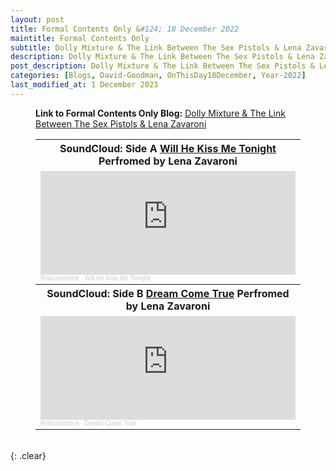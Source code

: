 ```yaml
---
layout: post
title: Formal Contents Only &#124; 18 December 2022
maintitle: Formal Contents Only
subtitle: Dolly Mixture & The Link Between The Sex Pistols & Lena Zavaroni
description: Dolly Mixture & The Link Between The Sex Pistols & Lena Zavaroni.
post_description: Dolly Mixture & The Link Between The Sex Pistols & Lena Zavaroni.
categories: [Blogs, David-Goodman, OnThisDay18December, Year-2022]
last_modified_at: 1 December 2023
---
```


<figure class="fig3">
<p><strong>Link to Formal Contents Only Blog:</strong> <a class="external-link" href="https://formalcontentsonly.wordpress.com/2022/12/18/dolly-mixture-the-link-between-the-sex-pistols-lena-zavaroni">Dolly Mixture & The Link Between The Sex Pistols & Lena Zavaroni</a></p>
</figure>

<figure class="fig3">
<table>
<tr id="infobox1"><th>SoundCloud: Side A <a href="/discography/singles/1980-11-will-he-kiss-me-tonight#infobox1">Will He Kiss Me Tonight</a> Perfromed by Lena Zavaroni</th></tr>
<tr><td><iframe width="100%" height="166" scrolling="no" frameborder="no" allow="autoplay" src="https://w.soundcloud.com/player/?url=https%3A//api.soundcloud.com/tracks/206200258&color=%23ff5500&auto_play=false&hide_related=false&show_comments=true&show_user=true&show_reposts=false&show_teaser=true"></iframe><div style="font-size: 10px; color: #cccccc;line-break: anywhere;word-break: normal;overflow: hidden;white-space: nowrap;text-overflow: ellipsis; font-family: Interstate,Lucida Grande,Lucida Sans Unicode,Lucida Sans,Garuda,Verdana,Tahoma,sans-serif;font-weight: 100;"><a href="https://soundcloud.com/robcamstone" title="Robcamstone" target="_blank" style="color: #cccccc; text-decoration: none;">Robcamstone</a> · <a href="https://soundcloud.com/robcamstone/will-he-kiss-me-tonight" title="Will He Kiss Me Tonight" target="_blank" style="color: #cccccc; text-decoration: none;">Will He Kiss Me Tonight</a></div></td></tr>
<tr id="infobox2"><th>SoundCloud: Side B <a href="/discography/singles/1980-11-will-he-kiss-me-tonight#infobox2">Dream Come True</a> Perfromed by Lena Zavaroni</th></tr>
<tr><td><iframe width="100%" height="166" scrolling="no" frameborder="no" allow="autoplay" src="https://w.soundcloud.com/player/?url=https%3A//api.soundcloud.com/tracks/206200253&color=%23ff5500&auto_play=false&hide_related=false&show_comments=true&show_user=true&show_reposts=false&show_teaser=true"></iframe><div style="font-size: 10px; color: #cccccc;line-break: anywhere;word-break: normal;overflow: hidden;white-space: nowrap;text-overflow: ellipsis; font-family: Interstate,Lucida Grande,Lucida Sans Unicode,Lucida Sans,Garuda,Verdana,Tahoma,sans-serif;font-weight: 100;"><a href="https://soundcloud.com/robcamstone" title="Robcamstone" target="_blank" style="color: #cccccc; text-decoration: none;">Robcamstone</a> · <a href="https://soundcloud.com/robcamstone/dream-come-true" title="Dream Come True" target="_blank" style="color: #cccccc; text-decoration: none;">Dream Come True</a></div></td></tr>
</table>
</figure>

<br />{: .clear}

